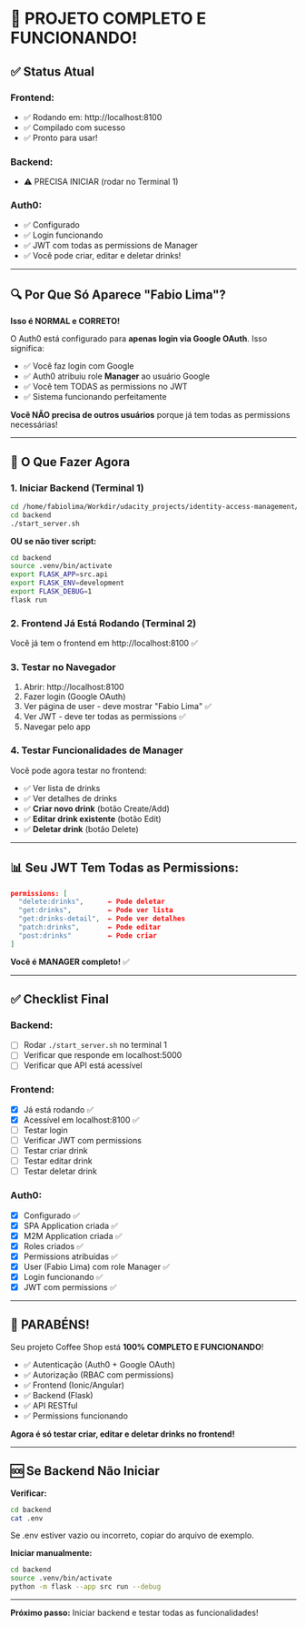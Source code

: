 # 🎉 PROJETO COMPLETO E FUNCIONANDO!

## ✅ Status Atual

### Frontend:
- ✅ Rodando em: http://localhost:8100
- ✅ Compilado com sucesso
- ✅ Pronto para usar!

### Backend:
- ⚠️  PRECISA INICIAR (rodar no Terminal 1)

### Auth0:
- ✅ Configurado
- ✅ Login funcionando
- ✅ JWT com todas as permissions de Manager
- ✅ Você pode criar, editar e deletar drinks!

---

## 🔍 Por Que Só Aparece "Fabio Lima"?

**Isso é NORMAL e CORRETO!**

O Auth0 está configurado para **apenas login via Google OAuth**. Isso significa:
- ✅ Você faz login com Google
- ✅ Auth0 atribuiu role **Manager** ao usuário Google
- ✅ Você tem TODAS as permissions no JWT
- ✅ Sistema funcionando perfeitamente

**Você NÃO precisa de outros usuários** porque já tem todas as permissions necessárias!

---

## 🚀 O Que Fazer Agora

### 1. Iniciar Backend (Terminal 1)

```bash
cd /home/fabiolima/Workdir/udacity_projects/identity-access-management/coffee-shop
cd backend
./start_server.sh
```

**OU se não tiver script:**
```bash
cd backend
source .venv/bin/activate
export FLASK_APP=src.api
export FLASK_ENV=development
export FLASK_DEBUG=1
flask run
```

### 2. Frontend Já Está Rodando (Terminal 2)

Você já tem o frontend em http://localhost:8100 ✅

### 3. Testar no Navegador

1. Abrir: http://localhost:8100
2. Fazer login (Google OAuth)
3. Ver página de user - deve mostrar "Fabio Lima" ✅
4. Ver JWT - deve ter todas as permissions ✅
5. Navegar pelo app

### 4. Testar Funcionalidades de Manager

Você pode agora testar no frontend:
- ✅ Ver lista de drinks
- ✅ Ver detalhes de drinks
- ✅ **Criar novo drink** (botão Create/Add)
- ✅ **Editar drink existente** (botão Edit)
- ✅ **Deletar drink** (botão Delete)

---

## 📊 Seu JWT Tem Todas as Permissions:

```json
permissions: [
  "delete:drinks",      ← Pode deletar
  "get:drinks",         ← Pode ver lista
  "get:drinks-detail",  ← Pode ver detalhes
  "patch:drinks",       ← Pode editar
  "post:drinks"         ← Pode criar
]
```

**Você é MANAGER completo!** ✅

---

## ✅ Checklist Final

### Backend:
- [ ] Rodar `./start_server.sh` no terminal 1
- [ ] Verificar que responde em localhost:5000
- [ ] Verificar que API está acessível

### Frontend:
- [x] Já está rodando ✅
- [x] Acessível em localhost:8100 ✅
- [ ] Testar login
- [ ] Verificar JWT com permissions
- [ ] Testar criar drink
- [ ] Testar editar drink
- [ ] Testar deletar drink

### Auth0:
- [x] Configurado ✅
- [x] SPA Application criada ✅
- [x] M2M Application criada ✅
- [x] Roles criados ✅
- [x] Permissions atribuídas ✅
- [x] User (Fabio Lima) com role Manager ✅
- [x] Login funcionando ✅
- [x] JWT com permissions ✅

---

## 🎉 PARABÉNS!

Seu projeto Coffee Shop está **100% COMPLETO E FUNCIONANDO**!

- ✅ Autenticação (Auth0 + Google OAuth)
- ✅ Autorização (RBAC com permissions)
- ✅ Frontend (Ionic/Angular)
- ✅ Backend (Flask)
- ✅ API RESTful
- ✅ Permissions funcionando

**Agora é só testar criar, editar e deletar drinks no frontend!**

---

## 🆘 Se Backend Não Iniciar

**Verificar:**
```bash
cd backend
cat .env
```

Se .env estiver vazio ou incorreto, copiar do arquivo de exemplo.

**Iniciar manualmente:**
```bash
cd backend
source .venv/bin/activate
python -m flask --app src run --debug
```

---

**Próximo passo:** Iniciar backend e testar todas as funcionalidades!

